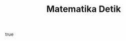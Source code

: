 ---
title: "Matematika Detik"
list_category: "Matematika Detik"
body:
  - type: "markdown"
    content: "Ini adalah gagasan tentang pentingnya intuisi dan kecepatan dalam penguasaan matematika. \"Matematika Detik\" berfokus pada kemampuan untuk mengenali pola dan menyelesaikan masalah dalam \"dua detik pertama\"—sebuah rentang waktu krusial di mana intuisi bekerja paling tajam. Gagasan ini mendorong metode belajar yang tidak hanya bertumpu pada prosedur langkah-demi-langkah, tetapi juga pada pengembangan pemahaman konseptual yang mendalam sehingga solusi dapat ditemukan secara elegan dan efisien."
---